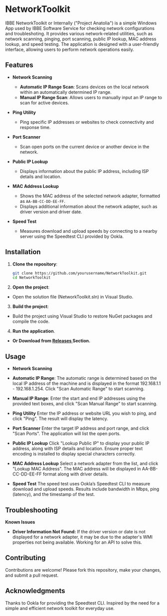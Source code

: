# NetworkToolkit

IBBE NetworkToolkit or Internally ("Project Anatolia") is a simple Windows App used by IBBE Software Service for checking network configurations and troubleshoting. It provides various network-related utilities, such as network scanning, pinging, port scanning, public IP lookup, MAC address lookup, and speed testing. The application is designed with a user-friendly interface, allowing users to perform network operations easily.

## Features

- **Network Scanning**
  - **Automatic IP Range Scan**: Scans devices on the local network within an automatically determined IP range.
  - **Manual IP Range Scan**: Allows users to manually input an IP range to scan for active devices.
  
- **Ping Utility**
  - Ping specific IP addresses or websites to check connectivity and response time.

- **Port Scanner**
  - Scan open ports on the current device or another device in the network.

- **Public IP Lookup**
  - Displays information about the public IP address, including ISP details and location.

- **MAC Address Lookup**
  - Shows the MAC address of the selected network adapter, formatted as `AA-BB-CC-DD-EE-FF`.
  - Displays additional information about the network adapter, such as driver version and driver date.

- **Speed Test**
  - Measures download and upload speeds by connecting to a nearby server using the Speedtest CLI provided by Ookla.

## Installation

1. **Clone the repository**:
   ```bash
   git clone https://github.com/yourusername/NetworkToolkit.git
   cd NetworkToolkit
   ```
2. **Open the project**:

  - Open the solution file (NetworkToolkit.sln) in Visual Studio.

3. **Build the project**:

  - Build the project using Visual Studio to restore NuGet packages and compile the code.

4. **Run the application**.

- **Or Download from <a href="https://github.com/ionuttbara/ProjectAnatolia/releases">Releases </a> Section.**

## Usage

- **Network Scanning**

- **Automatic IP Range**: The automatic range is determined based on the local IP address of the machine and is displayed in the format 192.168.1.1 - 192.168.1.254. Click "Scan Automatic Range" to start scanning.

- **Manual IP Range**: Enter the start and end IP addresses using the provided text boxes, and click "Scan Manual Range" to start scanning.

- **Ping Utility**
Enter the IP address or website URL you wish to ping, and click "Ping". The result will display the latency.

- **Port Scanner**
Enter the target IP address and port range, and click "Scan Ports". The application will list the open ports.

- **Public IP Lookup**
Click "Lookup Public IP" to display your public IP address, along with ISP details and location. Ensure proper text encoding is installed to display special characters correctly.

- **MAC Address Lookup**
Select a network adapter from the list, and click "Lookup MAC Address". The MAC address will be displayed in AA-BB-CC-DD-EE-FF format along with driver details.

- **Speed Test**
The speed test uses Ookla’s Speedtest CLI to measure download and upload speeds. Results include bandwidth in Mbps, ping (latency), and the timestamp of the test.

## Troubleshooting

**Known Issues**

- **Driver Information Not Found:** If the driver version or date is not displayed for a network adapter, it may be due to the adapter's WMI properties not being available. Working for an API to solve this.


## Contributing
Contributions are welcome! Please fork this repository, make your changes, and submit a pull request.

## Acknowledgments
Thanks to Ookla for providing the Speedtest CLI.
Inspired by the need for a simple and efficient network toolkit for everyday use.